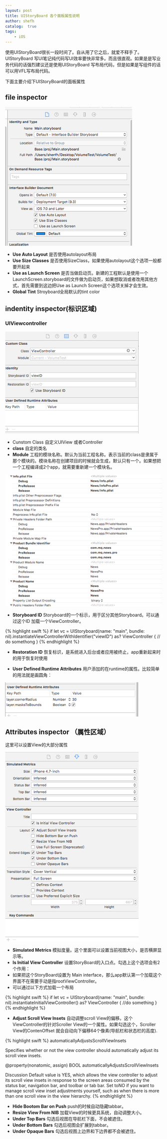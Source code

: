 ```yaml
---
layout: post
title: UIStoryBoard 各个面板属性说明
author: shefh
catalog:  true
tags:
    - iOS
---
```


 使用UIStoryBoard很长一段时间了。自从用了它之后，就爱不释手了。UIStoryBoard 写UI笔记纯代码写UI效率要快非常多。而且很直观。如果是是写业务代码的话强烈建议还是使用UIStoryBoard 写布局代码，但是如果是写组件的话可以用VFL写布局代码。

 下面主要介绍下UIStoryBoard的面板属性


## file inspector


![fileInspector](/img/Blog/fileInspector.png) 

 * **Use Auto Layout**   是否使用autolayout布局
 * **Use Size Classes** 是否使用SizeClass，如果使用autolayout这个选项一般都要开起来
 * **Use as Launch Screen** 是否当做启动页。新建的工程默认是使用一个LaunchScreen.storyboard的文件做为启动页，如果想取消或者改用其他方式，首先需要到这边把Use as Launch Screen这个选项关掉才会生效。
 * **Global Tint** Stroyboard全局默认的tint color

## indentity inspector(标识区域)
### UIViewcontroller

 ![indentifySpector](/img/Blog/indentifySpector.png)

 * Cunstom Class 自定义UIView 或者Controller
  * **class** 自定的类名
  * **Module** 工程的模块名称。默认为当前工程名称。表示当前的class是隶属于那个模块的。模块名称在创建项目的时候就会生成，默认只有一个。如果想把一个工程编译成2个app，就需要重新建一个模块名。

  ![moduleinfo](/img/Blog/moduleinfo.png)

  * **Storyboard ID** Storyboard的一个标示，用于区分其他Storyboard。可以通过这个ID 加载一个ViewController。

{% highlight swift %}
 if let vc = UIStoryboard(name: "main", bundle: nil).instantiateViewControllerWithIdentifier("viewID") as? ViewController {
       // do somethong
 }
{% endhighlight %}

 * **Restoration ID** 恢复标识，是系统进入后台或者应用被终止，app重新起来时的用于恢复时使用

 * **User Defined Runtime Attributes** 用户添加的在runtime的属性。比较简单的用法就是画圆角：

 ![runtimeAttribute](/img/Blog/runtimeAttribute.png)

 

## Attributes inspector （属性区域）
 这里可以设置View的大部分属性

 ![attributesSpector](/img/Blog/attributesSpector.png) 

 * **Simulated Metrics** 模拟度量。这个里面可以设置当前视图大小，是否横屏显示等。
 * **Is Initial View Controller** 设置StoryBoard的入口点。勾选上这个选项会有2个作用：
  * 如果把这个StoryBoard设置为 Main interface，那么app默认第一个加载这个界面不在需要手动是指rootViewController。
  * 可以通过以下方式加载一个布局

  {% highlight swift %}
if let vc = UIStoryboard(name: "main", bundle: nil).instantiateInitialViewController() as? ViewController {
    //do something
}
  {% endhighlight %}

* **Adjust Scroll View Insets** 自动调整scroll View的偏移。这个ViewController的针对Scroller View的一个属性。如果勾选这个，Scroller View的ContenOffset 就会自动向下偏移64个像素(导航栏和状态栏的高度).

{% highlight swift %}
automaticallyAdjustsScrollViewInsets

Specifies whether or not the view controller should automatically adjust its scroll view insets.

  @property(nonatomic, assign) BOOL automaticallyAdjustsScrollViewInsets

Discussion
  Default value is YES, which allows the view controller to adjust its scroll view insets in response to the screen areas consumed by the status bar, navigation bar, and toolbar or tab bar. Set toNO if you want to manage scroll view inset adjustments yourself, such as when there is more than one scroll view in the view hierarchy.
{% endhighlight %}

* **Hide Bootom Bar on Push** push的时候自动隐藏tabbar。
* **Resize View From NIB** 加载View的时候更具系统，自动调整大小。
* **Under Top Bars** 勾选后视图在导航栏下面，不会被遮住。
* **Under Bottom Bars** 勾选后视图会扩展到tabbar。
* **Under Opaque Bars** 勾选后视图上边界和下边界都不会被遮住。

